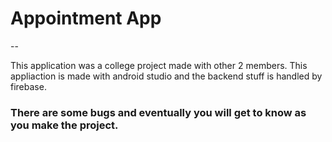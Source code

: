 # Appointment App

--

This application was a college project made with other 2 members.
This appliaction is made with android studio and the backend stuff is handled by firebase. 

### There are some bugs and eventually you will get to know as you make the project.
